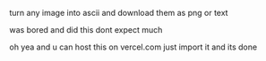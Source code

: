 turn any image into ascii and download them as png or text

was bored and did this dont expect much

oh yea and u can host this on vercel.com just import it and its done
